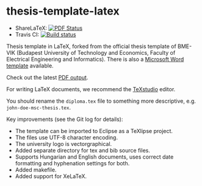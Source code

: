 thesis-template-latex
=====================

* ShareLaTeX: [![PDF Status](https://www.sharelatex.com/github/repos/FTSRG/thesis-template-latex/builds/latest/badge.svg)](https://www.sharelatex.com/github/repos/FTSRG/thesis-template-latex/builds/latest/output.pdf)
* Travis CI: [![Build status](https://travis-ci.org/FTSRG/thesis-template-latex.svg?branch=master)](https://travis-ci.org/FTSRG/thesis-template-latex)

Thesis template in LaTeX, forked from the official thesis template of BME-VIK (Budapest University of Technology and Economics, Faculty of Electrical Engineering and Informatics). There is also a [Microsoft Word template](https://github.com/FTSRG/thesis-template-word) available.

Check out the latest [PDF output](https://www.sharelatex.com/github/repos/FTSRG/thesis-template-latex/builds/latest/output.pdf).

For writing LaTeX documents, we recommend the [TeXstudio](http://www.texstudio.org/) editor.

You should rename the `diploma.tex` file to something more descriptive, e.g. `john-doe-msc-thesis.tex`.

Key improvements (see the Git log for details):
* The template can be imported to Eclipse as a TeXlipse project.
* The files use UTF-8 character encoding.
* The university logo is vectorgraphical.
* Added separate directory for tex and bib source files.
* Supports Hungarian and English documents, uses correct date formatting and hyphenation settings for both.
* Added makefile.
* Added support for XeLaTeX.
